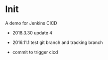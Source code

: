 # Init
A demo for Jenkins CICD

- 2018.3.30 update 4

- 2016.11.1
test git branch and tracking branch
- commit to trigger cicd
